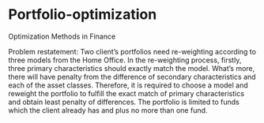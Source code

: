 # Portfolio-optimization
Optimization Methods in Finance


Problem restatement:
Two client’s portfolios need re-weighting according to three models from the Home Office. In the re-weighting process, 
firstly, three primary characteristics should exactly match the model. What’s more, there will have penalty from the difference 
of secondary characteristics and each of the asset classes. Therefore, it is required to choose a model and reweight the portfolio 
to fulfill the exact match of primary characteristics and obtain least penalty of differences. The portfolio is limited to funds 
which the client already has and plus no more than one fund.
